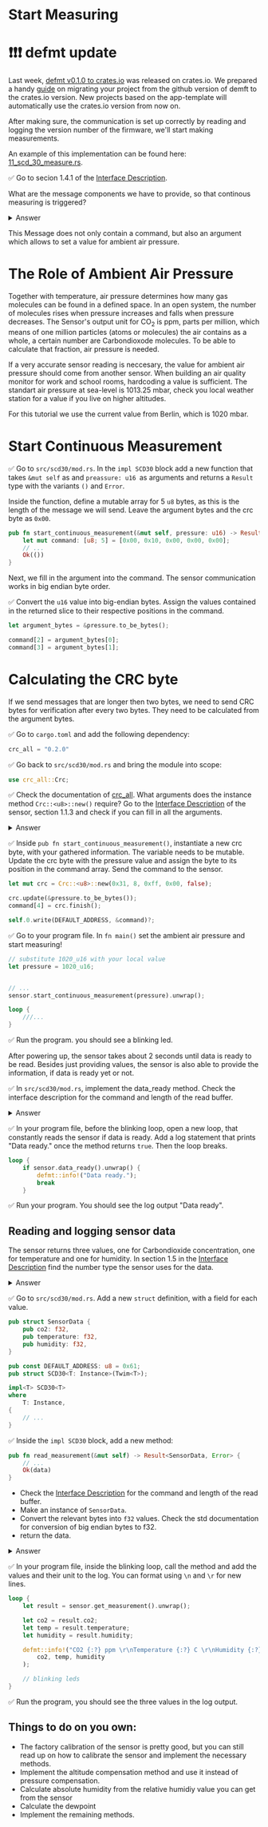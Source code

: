 # Start Measuring

# ❗️❗️❗️ defmt update

Last week, [defmt v0.1.0 to crates.io][defmt-crates] was released on crates.io. We prepared a handy [guide] on migrating your project from the github version of demft to the crates.io version. New projects based on the app-template will automatically use the crates.io version from now on.



After making sure, the communication is set up correctly by reading and logging the version number of the firmware, we'll start making measurements. 

An example of this implementation can be found here: [11_scd_30_measure.rs](https://github.com/knurling-rs/knurling-sessions-20q4/blob/main/src/bin/11_scd_30_measure.rs).

✅ Go to secion 1.4.1 of the [Interface Description]. 

What are the message components we have to provide, so that continous measuring is triggered?

<details>
    <summary>Answer</summary>

    0x00 Command byte
    0x10 Command byte
    0x00 Argument: Ambient Air Pressure
    0x00 Argument: Ambient Air Pressure
    0x81 CRC byte

    The start and stop sign are automatically provided by the write method.
</details>


This Message does not only contain a command, but also an argument which allows to set a value for ambient air pressure. 


# The Role of Ambient Air Pressure

Together with temperature, air pressure determines how many gas molecules can be found in a defined space. In an open system, the number of molecules rises when pressure increases and falls when pressure decreases. The Sensor's output unit for CO<sub>2</sub> is ppm, parts per million, which means of one million particles (atoms or molecules) the air contains as a whole, a certain number are Carbondioxode molecules. To be able to calculate that fraction, air pressure is needed. 

If a very accurate sensor reading is neccesary, the value for ambient air pressure should come from another sensor. When building an air quality monitor for work and school rooms, hardcoding a value is sufficient. The standart air pressure at sea-level is 1013.25 mbar, check you local weather station for a value if you live on higher altitudes. 

For this tutorial we use the current value from Berlin, which is 1020 mbar. 

# Start Continuous Measurement

✅ Go to `src/scd30/mod.rs`. In the `impl SCD30` block add a new function that takes `&mut self` as and `preassure: u16 `as arguments and returns a `Result` type with the variants `()` and `Error`.

Inside the function, define a mutable array for 5 `u8` bytes, as this is the length of the message we will send. Leave the argument bytes and the crc byte as `0x00`.

```rust
pub fn start_continuous_measurement(&mut self, pressure: u16) -> Result<(), Error> {
    let mut command: [u8; 5] = [0x00, 0x10, 0x00, 0x00, 0x00];
    // ...
    Ok(())
}
```

Next, we fill in the argument into the command. The sensor communication works in big endian byte order. 

✅ Convert the `u16` value into big-endian bytes. Assign the values contained in the returned slice to their respective positions in the command. 

```rust
let argument_bytes = &pressure.to_be_bytes();

command[2] = argument_bytes[0];
command[3] = argument_bytes[1];
```

# Calculating the CRC byte

If we send messages that are longer then two bytes, we need to send CRC bytes for verification after every two bytes. They need to be calculated from the argument bytes.

✅ Go to `cargo.toml` and add the following dependency:

```rust
crc_all = "0.2.0"
```

✅ Go back to `src/scd30/mod.rs` and bring the module into scope:

```rust
use crc_all::Crc;
```
✅ Check the documentation of [crc_all]. What arguments does the instance method `Crc::<u8>::new()` require?
Go to the [Interface Description] of the sensor, section 1.1.3 and check if you can fill in all the arguments. 

<details>
    <summary>Answer</summary>

    |arguments|information|
    |-|-|
    |poly: u8|0x31|
    |width: uszise|8|
    |init: u8|0xff|
    |xorout: u8|0x00|
    |reflect: bool|false|

</details>


✅ Inside `pub fn start_continuous_measurement()`, instantiate a new crc byte, with your gathered information. The variable needs to be mutable. Update the crc byte with the pressure value and assign the byte to its position in the command array. Send the command to the sensor. 

```rust
let mut crc = Crc::<u8>::new(0x31, 8, 0xff, 0x00, false);

crc.update(&pressure.to_be_bytes());
command[4] = crc.finish();

self.0.write(DEFAULT_ADDRESS, &command)?;
```

✅ Go to your program file. In `fn main()` set the ambient air pressure and start measuring! 

```rust
// substitute 1020_u16 with your local value
let pressure = 1020_u16;


// ...
sensor.start_continuous_measurement(pressure).unwrap();

loop {
    ///...
}
```

✅ Run the program. you should see a blinking led.

After powering up, the sensor takes about 2 seconds until data is ready to be read. Besides just providing values, the sensor is also able to provide the information, if data is ready yet or not. 

✅ In `src/scd30/mod.rs`, implement the data_ready method. Check the interface description for the command and length of the read buffer. 

<details>
    <summary>Answer</summary>

    ```rust
    pub fn data_ready(&mut self) -> Result<bool, Error> {
    let command: [u8; 2] = [0x02, 0x02];
    let mut rd_buffer = [0u8; 3];

    self.0.write(DEFAULT_ADDRESS, &command).unwrap();
    self.0.read(DEFAULT_ADDRESS, &mut rd_buffer).unwrap();

    Ok(u16::from_be_bytes([rd_buffer[0], rd_buffer[1]]) == 1)
    }
    ```
   
</details>


✅ In your program file, before the blinking loop, open a new loop, that constantly reads the sensor if data is ready. Add a log statement that prints "Data ready." once the method returns `true`. Then the loop breaks.

```rust
loop {
    if sensor.data_ready().unwrap() {
        defmt::info!("Data ready.");
        break
    }
```

✅ Run your program. You should see the log output "Data ready".


## Reading and logging sensor data

The sensor returns three values, one for Carbondioxide concentration, one for temperature and one for humidity. In section 1.5 in the [Interface Description] find the number type the sensor uses for the data. 

<details>
    <summary>Answer</summary>

    The values the sensor returns are float numbers in big-endian format.
    
</details>

✅ Go to `src/scd30/mod.rs`. Add a new `struct` definition, with a field for each value. 

```rust
pub struct SensorData {
    pub co2: f32,
    pub temperature: f32,
    pub humidity: f32,
}

pub const DEFAULT_ADDRESS: u8 = 0x61;
pub struct SCD30<T: Instance>(Twim<T>);

impl<T> SCD30<T>
where
    T: Instance,
{
    // ...
}
 ```   

✅ Inside the `impl SCD30` block, add a new method: 

```rust
pub fn read_measurement(&mut self) -> Result<SensorData, Error> {
    // ...
    Ok(data)
}
```

* Check the [Interface Description] for the command and length of the read buffer. 
* Make an instance of `SensorData`.
* Convert the relevant bytes into `f32` values. Check the std documentation for conversion of big endian bytes to f32.
* return the data.


<details>
    <summary>Answer</summary>

```rust
pub fn read_measurement(&mut self) -> Result<SensorData, Error> {
    let command: [u8; 2] = [0x03, 0x00];
    let mut rd_buffer = [0u8; 18];

    self.0.write(DEFAULT_ADDRESS, &command).unwrap();
    self.0.read(DEFAULT_ADDRESS, &mut rd_buffer).unwrap();

    let data = SensorData {
        co2: f32::from_bits(u32::from_be_bytes([
            rd_buffer[0],
            rd_buffer[1],
            rd_buffer[3],
            rd_buffer[4],
        ])),
        temperature: f32::from_bits(u32::from_be_bytes([
            rd_buffer[6],
            rd_buffer[7],
            rd_buffer[9],
            rd_buffer[10],
        ])),
        humidity: f32::from_bits(u32::from_be_bytes([
            rd_buffer[12],
            rd_buffer[13],
            rd_buffer[15],
            rd_buffer[16],
        ])),
    };
    Ok(data)
}
```
    
</details>


✅ In your program file, inside the blinking loop, call the method and add the values and their unit to the log. You can format using `\n` and `\r` for new lines.

```rust
loop {
    let result = sensor.get_measurement().unwrap();

    let co2 = result.co2;
    let temp = result.temperature;
    let humidity = result.humidity;

    defmt::info!("CO2 {:?} ppm \r\nTemperature {:?} C \r\nHumidity {:?} % \r\n\r\n",
        co2, temp, humidity
    );

    // blinking leds
}
```

✅ Run the program, you should see the three values in the log output. 


## Things to do on you own:

* The factory calibration of the sensor is pretty good, but you can still read up on how to calibrate the sensor and implement the necessary methods. 
* Implement the altitude compensation method and use it instead of pressure compensation. 
* Calculate absolute humidity from the relative humidiy value you can get from the sensor
* Calculate the dewpoint
* Implement the remaining methods.


[Interface Description]: https://www.sensirion.com/fileadmin/user_upload/customers/sensirion/Dokumente/9.5_CO2/Sensirion_CO2_Sensors_SCD30_Interface_Description.pdf

[crc_all]: https://docs.rs/crc_all/0.2.0/crc_all/
[guide]: https://defmt.ferrous-systems.com/migration.html  
[defmt-crates]: https://crates.io/crates/defmt

